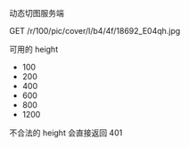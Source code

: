 动态切图服务端

GET /r/100/pic/cover/l/b4/4f/18692_E04qh.jpg

可用的 height

- 100
- 200
- 400
- 600
- 800
- 1200

不合法的 height 会直接返回 401
